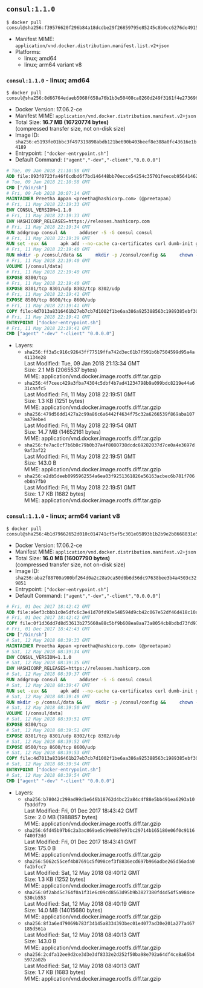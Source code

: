 ## `consul:1.1.0`

```console
$ docker pull consul@sha256:f39576620f296b84a18dcdbe29f26859795e85245c8b0cc6276de4915d612235
```

-	Manifest MIME: `application/vnd.docker.distribution.manifest.list.v2+json`
-	Platforms:
	-	linux; amd64
	-	linux; arm64 variant v8

### `consul:1.1.0` - linux; amd64

```console
$ docker pull consul@sha256:8d66764edaeb5068f658a76b1b3e50408ca8260d249f3161f4e273696bfed489
```

-	Docker Version: 17.06.2-ce
-	Manifest MIME: `application/vnd.docker.distribution.manifest.v2+json`
-	Total Size: **16.7 MB (16720774 bytes)**  
	(compressed transfer size, not on-disk size)
-	Image ID: `sha256:e5193fe01bbc3f497319898abdb121be690b403beef8e388a0fc43616e1b4189`
-	Entrypoint: `["docker-entrypoint.sh"]`
-	Default Command: `["agent","-dev","-client","0.0.0.0"]`

```dockerfile
# Tue, 09 Jan 2018 21:10:58 GMT
ADD file:093f0723fa46f6cdbd6f7bd146448bb70ecce54254c35701feeceb956414622f in / 
# Tue, 09 Jan 2018 21:10:58 GMT
CMD ["/bin/sh"]
# Fri, 09 Feb 2018 20:07:14 GMT
MAINTAINER Preetha Appan <preetha@hashicorp.com> (@preetapan)
# Fri, 11 May 2018 22:19:33 GMT
ENV CONSUL_VERSION=1.1.0
# Fri, 11 May 2018 22:19:33 GMT
ENV HASHICORP_RELEASES=https://releases.hashicorp.com
# Fri, 11 May 2018 22:19:34 GMT
RUN addgroup consul &&     adduser -S -G consul consul
# Fri, 11 May 2018 22:19:39 GMT
RUN set -eux &&     apk add --no-cache ca-certificates curl dumb-init gnupg libcap openssl su-exec &&     gpg --keyserver pgp.mit.edu --recv-keys 91A6E7F85D05C65630BEF18951852D87348FFC4C &&     mkdir -p /tmp/build &&     cd /tmp/build &&     apkArch="$(apk --print-arch)" &&     case "${apkArch}" in         aarch64) consulArch='arm64' ;;         armhf) consulArch='arm' ;;         x86) consulArch='386' ;;         x86_64) consulArch='amd64' ;;         *) echo >&2 "error: unsupported architecture: ${apkArch} (see ${HASHICORP_RELEASES}/consul/${CONSUL_VERSION}/)" && exit 1 ;;     esac &&     wget ${HASHICORP_RELEASES}/consul/${CONSUL_VERSION}/consul_${CONSUL_VERSION}_linux_${consulArch}.zip &&     wget ${HASHICORP_RELEASES}/consul/${CONSUL_VERSION}/consul_${CONSUL_VERSION}_SHA256SUMS &&     wget ${HASHICORP_RELEASES}/consul/${CONSUL_VERSION}/consul_${CONSUL_VERSION}_SHA256SUMS.sig &&     gpg --batch --verify consul_${CONSUL_VERSION}_SHA256SUMS.sig consul_${CONSUL_VERSION}_SHA256SUMS &&     grep consul_${CONSUL_VERSION}_linux_${consulArch}.zip consul_${CONSUL_VERSION}_SHA256SUMS | sha256sum -c &&     unzip -d /bin consul_${CONSUL_VERSION}_linux_${consulArch}.zip &&     cd /tmp &&     rm -rf /tmp/build &&     apk del gnupg openssl &&     rm -rf /root/.gnupg &&     consul version
# Fri, 11 May 2018 22:19:40 GMT
RUN mkdir -p /consul/data &&     mkdir -p /consul/config &&     chown -R consul:consul /consul
# Fri, 11 May 2018 22:19:40 GMT
VOLUME [/consul/data]
# Fri, 11 May 2018 22:19:40 GMT
EXPOSE 8300/tcp
# Fri, 11 May 2018 22:19:40 GMT
EXPOSE 8301/tcp 8301/udp 8302/tcp 8302/udp
# Fri, 11 May 2018 22:19:41 GMT
EXPOSE 8500/tcp 8600/tcp 8600/udp
# Fri, 11 May 2018 22:19:41 GMT
COPY file:4d7013a8316461b27eb7cb7d1002f1be6aa386a925388563c1989385ebf30c2c in /usr/local/bin/docker-entrypoint.sh 
# Fri, 11 May 2018 22:19:41 GMT
ENTRYPOINT ["docker-entrypoint.sh"]
# Fri, 11 May 2018 22:19:41 GMT
CMD ["agent" "-dev" "-client" "0.0.0.0"]
```

-	Layers:
	-	`sha256:ff3a5c916c92643ff77519ffa742d3ec61b7f591b6b7504599d95a4a41134e28`  
		Last Modified: Tue, 09 Jan 2018 21:13:34 GMT  
		Size: 2.1 MB (2065537 bytes)  
		MIME: application/vnd.docker.image.rootfs.diff.tar.gzip
	-	`sha256:4f7ceec429a3fba74304c5dbf4b7ad41234798b9a099bdc8219e44a631caafc5`  
		Last Modified: Fri, 11 May 2018 22:19:51 GMT  
		Size: 1.3 KB (1251 bytes)  
		MIME: application/vnd.docker.image.rootfs.diff.tar.gzip
	-	`sha256:479d56dd1427a2c99a86c6a6442f4634f75c32a6266539f869aba107aa79ebe4`  
		Last Modified: Fri, 11 May 2018 22:19:54 GMT  
		Size: 14.7 MB (14652161 bytes)  
		MIME: application/vnd.docker.image.rootfs.diff.tar.gzip
	-	`sha256:fe7ac0cf7b6b0c79b0b37a4f8080738dcdc69282037d7ce0a4e3697d9af3af22`  
		Last Modified: Fri, 11 May 2018 22:19:51 GMT  
		Size: 143.0 B  
		MIME: application/vnd.docker.image.rootfs.diff.tar.gzip
	-	`sha256:e2db5deeb0995962554a6ea03f9251361826e56163acbec6b781f706eb0a7fb0`  
		Last Modified: Fri, 11 May 2018 22:19:51 GMT  
		Size: 1.7 KB (1682 bytes)  
		MIME: application/vnd.docker.image.rootfs.diff.tar.gzip

### `consul:1.1.0` - linux; arm64 variant v8

```console
$ docker pull consul@sha256:4b1d79662652d010c014741cf5ef5c301e05893b1b2b9e2b8668831e5ba0f6fa
```

-	Docker Version: 17.06.2-ce
-	Manifest MIME: `application/vnd.docker.distribution.manifest.v2+json`
-	Total Size: **16.0 MB (16007790 bytes)**  
	(compressed transfer size, not on-disk size)
-	Image ID: `sha256:aba2f88700a900bf264d0a2c28a9ca50d0b6d56dc97638bee3b4a4503c329851`
-	Entrypoint: `["docker-entrypoint.sh"]`
-	Default Command: `["agent","-dev","-client","0.0.0.0"]`

```dockerfile
# Fri, 01 Dec 2017 18:42:42 GMT
ADD file:a6ef3cbbb1c0e5dfc6c3e41d70fd93e548594d9cb42c067e52df46d418c10a79 in / 
# Fri, 01 Dec 2017 18:42:42 GMT
COPY file:0f1d36dd7d8d53613b275660a88c5bf9b608ea8aa73a8054cb8bdbd73fd971ac in /etc/localtime 
# Fri, 01 Dec 2017 18:42:43 GMT
CMD ["/bin/sh"]
# Sat, 12 May 2018 08:39:33 GMT
MAINTAINER Preetha Appan <preetha@hashicorp.com> (@preetapan)
# Sat, 12 May 2018 08:39:34 GMT
ENV CONSUL_VERSION=1.1.0
# Sat, 12 May 2018 08:39:35 GMT
ENV HASHICORP_RELEASES=https://releases.hashicorp.com
# Sat, 12 May 2018 08:39:37 GMT
RUN addgroup consul &&     adduser -S -G consul consul
# Sat, 12 May 2018 08:39:47 GMT
RUN set -eux &&     apk add --no-cache ca-certificates curl dumb-init gnupg libcap openssl su-exec &&     gpg --keyserver pgp.mit.edu --recv-keys 91A6E7F85D05C65630BEF18951852D87348FFC4C &&     mkdir -p /tmp/build &&     cd /tmp/build &&     apkArch="$(apk --print-arch)" &&     case "${apkArch}" in         aarch64) consulArch='arm64' ;;         armhf) consulArch='arm' ;;         x86) consulArch='386' ;;         x86_64) consulArch='amd64' ;;         *) echo >&2 "error: unsupported architecture: ${apkArch} (see ${HASHICORP_RELEASES}/consul/${CONSUL_VERSION}/)" && exit 1 ;;     esac &&     wget ${HASHICORP_RELEASES}/consul/${CONSUL_VERSION}/consul_${CONSUL_VERSION}_linux_${consulArch}.zip &&     wget ${HASHICORP_RELEASES}/consul/${CONSUL_VERSION}/consul_${CONSUL_VERSION}_SHA256SUMS &&     wget ${HASHICORP_RELEASES}/consul/${CONSUL_VERSION}/consul_${CONSUL_VERSION}_SHA256SUMS.sig &&     gpg --batch --verify consul_${CONSUL_VERSION}_SHA256SUMS.sig consul_${CONSUL_VERSION}_SHA256SUMS &&     grep consul_${CONSUL_VERSION}_linux_${consulArch}.zip consul_${CONSUL_VERSION}_SHA256SUMS | sha256sum -c &&     unzip -d /bin consul_${CONSUL_VERSION}_linux_${consulArch}.zip &&     cd /tmp &&     rm -rf /tmp/build &&     apk del gnupg openssl &&     rm -rf /root/.gnupg &&     consul version
# Sat, 12 May 2018 08:39:49 GMT
RUN mkdir -p /consul/data &&     mkdir -p /consul/config &&     chown -R consul:consul /consul
# Sat, 12 May 2018 08:39:50 GMT
VOLUME [/consul/data]
# Sat, 12 May 2018 08:39:51 GMT
EXPOSE 8300/tcp
# Sat, 12 May 2018 08:39:51 GMT
EXPOSE 8301/tcp 8301/udp 8302/tcp 8302/udp
# Sat, 12 May 2018 08:39:52 GMT
EXPOSE 8500/tcp 8600/tcp 8600/udp
# Sat, 12 May 2018 08:39:53 GMT
COPY file:4d7013a8316461b27eb7cb7d1002f1be6aa386a925388563c1989385ebf30c2c in /usr/local/bin/docker-entrypoint.sh 
# Sat, 12 May 2018 08:39:54 GMT
ENTRYPOINT ["docker-entrypoint.sh"]
# Sat, 12 May 2018 08:39:54 GMT
CMD ["agent" "-dev" "-client" "0.0.0.0"]
```

-	Layers:
	-	`sha256:b78042c299ad99d1e646b18762d4bc22a84c4f88e5bb491ea6293a10f53ddf79`  
		Last Modified: Fri, 01 Dec 2017 18:43:42 GMT  
		Size: 2.0 MB (1988857 bytes)  
		MIME: application/vnd.docker.image.rootfs.diff.tar.gzip
	-	`sha256:6fd45b97b6c2a3ac869ae5c99e087e97bc29714b165180e06f0c9116f400f2dd`  
		Last Modified: Fri, 01 Dec 2017 18:43:41 GMT  
		Size: 175.0 B  
		MIME: application/vnd.docker.image.rootfs.diff.tar.gzip
	-	`sha256:5062c55cef4b87691c5f098cef3f8836ecd697b966adbe265d56ada0fa1bfcc7`  
		Last Modified: Sat, 12 May 2018 08:40:12 GMT  
		Size: 1.3 KB (1252 bytes)  
		MIME: application/vnd.docker.image.rootfs.diff.tar.gzip
	-	`sha256:0f2abd5c764f0a1f31e6c09cd8563d95b9b3827380fd4d54f5a984ce530cb553`  
		Last Modified: Sat, 12 May 2018 08:40:19 GMT  
		Size: 14.0 MB (14015680 bytes)  
		MIME: application/vnd.docker.image.rootfs.diff.tar.gzip
	-	`sha256:8f3a6e479069b783f34145a8334393bec01e4077ad30e201a277a467185d561a`  
		Last Modified: Sat, 12 May 2018 08:40:13 GMT  
		Size: 143.0 B  
		MIME: application/vnd.docker.image.rootfs.diff.tar.gzip
	-	`sha256:2cdfa12ee9d2ce3d3e3df8332e2d252f50ba98e792a64df4ce8a65b45972a02b`  
		Last Modified: Sat, 12 May 2018 08:40:13 GMT  
		Size: 1.7 KB (1683 bytes)  
		MIME: application/vnd.docker.image.rootfs.diff.tar.gzip
